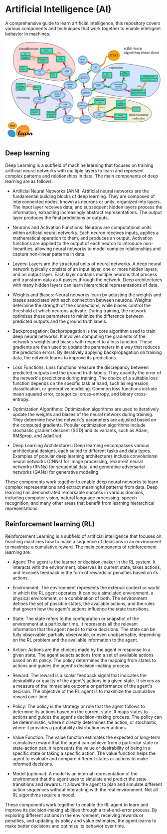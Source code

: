 # Artificial Intelligence (AI)

A comprehensive guide to learn artificial intelligence, this repository covers various components and techniques that work together to enable intelligent behavior in machines.

![Awesome](https://github.com/rkumar-bengaluru/data-science/blob/main/20-Tensorflow/07-Skimlit/resources/ml_map.png)


## Deep learning 

Deep Learning is a subfield of machine learning that focuses on training artificial neural networks with multiple layers to learn and represent complex patterns and relationships in data. The main components of deep learning are as follows:

* Artificial Neural Networks (ANN): Artificial neural networks are the fundamental building blocks of deep learning. They are composed of interconnected nodes, known as neurons or units, organized into layers. The input layer receives data, and subsequent hidden layers process the information, extracting increasingly abstract representations. The output layer produces the final predictions or outputs.

* Neurons and Activation Functions: Neurons are computational units within artificial neural networks. Each neuron receives inputs, applies a mathematical operation to them, and produces an output. Activation functions are applied to the output of each neuron to introduce non-linearities, allowing neural networks to model complex relationships and capture non-linear patterns in data.

* Layers: Layers are the structural units of neural networks. A deep neural network typically consists of an input layer, one or more hidden layers, and an output layer. Each layer contains multiple neurons that process and transform data as it passes through the network. Deep architectures with many hidden layers can learn hierarchical representations of data.

* Weights and Biases: Neural networks learn by adjusting the weights and biases associated with each connection between neurons. Weights determine the strength of the connections, while biases control the threshold at which neurons activate. During training, the network optimizes these parameters to minimize the difference between predicted outputs and the ground truth labels.

* Backpropagation: Backpropagation is the core algorithm used to train deep neural networks. It involves computing the gradients of the network's weights and biases with respect to a loss function. These gradients are then used to update the parameters in a way that reduces the prediction errors. By iteratively applying backpropagation on training data, the network learns to improve its predictions.

* Loss Functions: Loss functions measure the discrepancy between predicted outputs and the ground truth labels. They quantify the error of the network's predictions during training. The choice of a suitable loss function depends on the specific task at hand, such as regression, classification, or generative modeling. Common loss functions include mean squared error, categorical cross-entropy, and binary cross-entropy.

* Optimization Algorithms: Optimization algorithms are used to iteratively update the weights and biases of the neural network during training. They determine how the network's parameters are adjusted based on the computed gradients. Popular optimization algorithms include stochastic gradient descent (SGD) and its variants, such as Adam, RMSprop, and AdaGrad.

* Deep Learning Architectures: Deep learning encompasses various architectural designs, each suited to different tasks and data types. Examples of popular deep learning architectures include convolutional neural networks (CNNs) for image processing, recurrent neural networks (RNNs) for sequential data, and generative adversarial networks (GANs) for generative modeling.

These components work together to enable deep neural networks to learn complex representations and extract meaningful patterns from data. Deep learning has demonstrated remarkable success in various domains, including computer vision, natural language processing, speech recognition, and many other areas that benefit from learning hierarchical representations.

## Reinforcement learning (RL) 

Reinforcement Learning is a subfield of artificial intelligence that focuses on teaching machines how to make a sequence of decisions in an environment to maximize a cumulative reward. The main components of reinforcement learning are:

* Agent: The agent is the learner or decision-maker in the RL system. It interacts with the environment, observes its current state, takes actions, and receives feedback in the form of rewards or penalties based on its actions.

* Environment: The environment represents the external context or world in which the RL agent operates. It can be a simulated environment, a physical environment, or a combination of both. The environment defines the set of possible states, the available actions, and the rules that govern how the agent's actions influence the state transitions.

* State: The state refers to the configuration or snapshot of the environment at a particular time. It represents all the relevant information that the agent needs to make decisions. The state can be fully observable, partially observable, or even unobservable, depending on the RL problem and the available information to the agent.

* Action: Actions are the choices made by the agent in response to a given state. The agent selects actions from a set of available actions based on its policy. The policy determines the mapping from states to actions and guides the agent's decision-making process.

* Reward: The reward is a scalar feedback signal that indicates the desirability or quality of the agent's actions in a given state. It serves as a measure of the immediate outcome or performance of the agent's decision. The objective of the RL agent is to maximize the cumulative reward over time.

* Policy: The policy is the strategy or rule that the agent follows to determine its actions based on the current state. It maps states to actions and guides the agent's decision-making process. The policy can be deterministic, where it directly determines the action, or stochastic, where it provides a probability distribution over actions.

* Value Function: The value function estimates the expected or long-term cumulative reward that the agent can achieve from a particular state or state-action pair. It represents the value or desirability of being in a specific state or taking a specific action. The value function helps the agent to evaluate and compare different states or actions to make informed decisions.

* Model (optional): A model is an internal representation of the environment that the agent uses to simulate and predict the state transitions and rewards. It allows the agent to plan and simulate different action sequences without interacting with the real environment. Not all RL algorithms require a model.

These components work together to enable the RL agent to learn and improve its decision-making abilities through a trial-and-error process. By exploring different actions in the environment, receiving rewards or penalties, and updating its policy and value estimates, the agent learns to make better decisions and optimize its behavior over time.